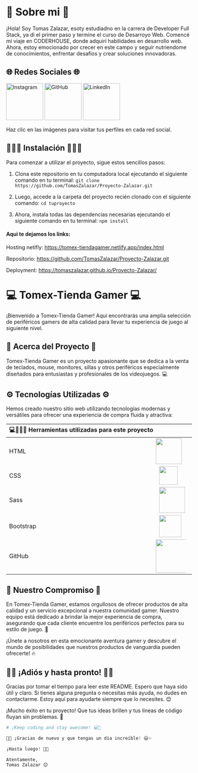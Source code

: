 # 🍄 Sobre mi 🍄

¡Hola! Soy Tomas Zalazar, esoty estudiadno en la carrera de Developer Full Stack, ya di el primer paso y termine el curso de Desarroyo Web. Comencé mi viaje en CODERHOUSE, donde adquirí habilidades en desarrollo web. Ahora, estoy emocionado por crecer en este campo y seguir nutriendome de conocimientos, enfrentar desafíos y crear soluciones innovadoras.


## 🌐 Redes Sociales 🌐

[<img src="https://i.postimg.cc/B6Jqhtmk/pngegg-1.png" alt="Instagram" width="100">](https://www.instagram.com/tomizalazar/)
[<img src="https://i.postimg.cc/BbHbyRxw/github.png" alt="GitHub" width="100">](https://github.com/TomasZalazar)
[<img src="https://i.postimg.cc/3wX8C2F2/pngegg.png" alt="LinkedIn" width="100">](https://www.linkedin.com/in/tomas-zalazar-567803283/)

Haz clic en las imágenes para visitar tus perfiles en cada red social.




## 👨🏽‍💻 Instalación 👨🏽‍💻


Para comenzar a utilizar el proyecto, sigue estos sencillos pasos:
1. Clona este repositorio en tu computadora local ejecutando el siguiente comando en tu terminal: `git clone https://github.com/TomasZalazar/Proyecto-Zalazar.git`

2. Luego, accede a la carpeta del proyecto recién clonado con el siguiente comando: `cd tuproyecto`

3. Ahora, instala todas las dependencias necesarias ejecutando el siguiente comando en tu terminal:  `npm install`

#### Aqui te dejamos los links:

Hosting netifly: https://tomex-tiendagamer.netlify.app/index.html

Repositorio:   https://github.com/TomasZalazar/Proyecto-Zalazar.git

Deployment: https://tomaszalazar.github.io/Proyecto-Zalazar/




# 💻 Tomex-Tienda Gamer 💻

¡Bienvenido a Tomex-Tienda Gamer! Aquí encontrarás una amplia selección de periféricos gamers de alta calidad para llevar tu experiencia de juego al siguiente nivel. 

## 📜 Acerca del Proyecto 📜

Tomex-Tienda Gamer es un proyecto apasionante que se dedica a la venta de teclados, mouse, monitores, sillas y otros periféricos especialmente diseñados para entusiastas y profesionales de los videojuegos. 💻

## ⚙️ Tecnologías Utilizadas ⚙️

Hemos creado nuestro sitio web utilizando tecnologías modernas y versátiles para ofrecer una experiencia de compra fluida y atractiva:

|💻👨🏽‍💻 Herramientas utilizadas para este proyecto|                                                               |
|----------------------|---------------------------------------------------------------------|
| HTML                 | <img src="https://i.postimg.cc/pXmvSVry/HTML5-logo-and-wordmark-svg.png" width="70" align="center" valign="middle" style="margin-left: -9px;">         |
| CSS                  | <img src="https://i.postimg.cc/2y6Yrrxc/CSS3-logo-and-wordmark-svg.png" width="50" align="center" valign="middle">           |
| Sass                 | <img src="https://i.postimg.cc/q74yw5wB/imgbin-sass-cascading-style-sheets-preprocessor-less-postcss-png.png" width="70" valign="middle">         |
| Bootstrap           | <img src="https://i.postimg.cc/QN4sSKXR/Bootstrap-logo-svg.png" width="60" align="center" valign="middle">    |
| GitHub              | <img src="https://i.postimg.cc/442ynNSQ/Git-Hub-Logo-700x394.png" width="90" align="center" valign="middle" style="margin-left: -9px;">       |

## 💪 Nuestro Compromiso 💪

En Tomex-Tienda Gamer, estamos orgullosos de ofrecer productos de alta calidad y un servicio excepcional a nuestra comunidad gamer. Nuestro equipo está dedicado a brindar la mejor experiencia de compra, asegurando que cada cliente encuentre los periféricos perfectos para su estilo de juego. 🎯

¡Únete a nosotros en esta emocionante aventura gamer y descubre el mundo de posibilidades que nuestros productos de vanguardia pueden ofrecerte! 🔥






## 👋🏼 ¡Adiós y hasta pronto! 👋🏼

Gracias por tomar el tiempo para leer este README. Espero que haya sido útil y claro. Si tienes alguna pregunta o necesitas más ayuda, no dudes en contactarme. Estoy aquí para ayudarte siempre que lo necesites. 😊

¡Mucho éxito en tu proyecto! Que tus ideas brillen y tus líneas de código fluyan sin problemas. 🚀

```python
# ¡Keep coding and stay awesome! 💻🤩

🙏🏼 ¡Gracias de nuevo y que tengas un día increíble! 😃✨

¡Hasta luego! 👋🏼

Atentamente,
Tomas Zalazar 😊
